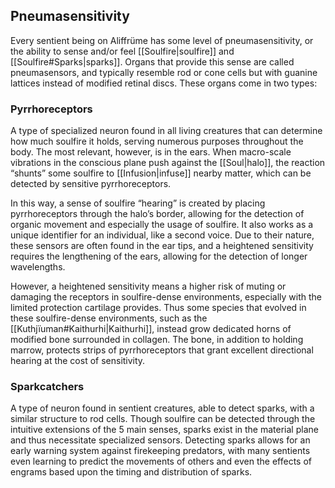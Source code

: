 ## Pneumasensitivity

Every sentient being on Aliffrüme has some level of pneumasensitivity, or the ability to sense and/or feel [[Soulfire|soulfire]] and [[Soulfire#Sparks|sparks]]. Organs that provide this sense are called pneumasensors, and typically resemble rod or cone cells but with guanine lattices instead of modified retinal discs. These organs come in two types:
### Pyrrhoreceptors

A type of specialized neuron found in all living creatures that can determine how much soulfire it holds, serving numerous purposes throughout the body. The most relevant, however, is in the ears. When macro-scale vibrations in the conscious plane push against the [[Soul|halo]], the reaction “shunts” some soulfire to [[Infusion|infuse]] nearby matter, which can be detected by sensitive pyrrhoreceptors. 

In this way, a sense of soulfire “hearing” is created by placing pyrrhoreceptors through the halo’s border, allowing for the detection of organic movement and especially the usage of soulfire. It also works as a unique identifier for an individual, like a second voice. Due to their nature, these sensors are often found in the ear tips, and a heightened sensitivity requires the lengthening of the ears, allowing for the detection of longer wavelengths.

However, a heightened sensitivity means a higher risk of muting or damaging the receptors in soulfire-dense environments, especially with the limited protection cartilage provides. Thus some species that evolved in these soulfire-dense environments, such as the [[Kuthjïuman#Kaithurhi|Kaithurhi]], instead grow dedicated horns of modified bone surrounded in collagen. The bone, in addition to holding marrow, protects strips of pyrrhoreceptors that grant excellent directional hearing at the cost of sensitivity.

### Sparkcatchers

A type of neuron found in sentient creatures, able to detect sparks, with a similar structure to rod cells. Though soulfire can be detected through the intuitive extensions of the 5 main senses, sparks exist in the material plane and thus necessitate specialized sensors. Detecting sparks allows for an early warning system against firekeeping predators, with many sentients even learning to predict the movements of others and even the effects of engrams based upon the timing and distribution of sparks.